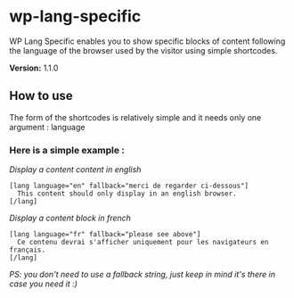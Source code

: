 # wp-lang-specific
WP Lang Specific enables you to show specific blocks of content following the language of the browser used by the visitor using simple shortcodes.

**Version:** 1.1.0 

## How to use

The form of the shortcodes is relatively simple and it needs only one argument : language

### Here is a simple example :

*Display a content content in english*

  ```
  [lang language="en" fallback="merci de regarder ci-dessous"]
    This content should only display in an english browser.
  [/lang]
 ```
  
*Display a content block in french*

  ```
  [lang language="fr" fallback="please see above"]
    Ce contenu devrai s'afficher uniquement pour les navigateurs en français.
  [/lang]
   ```

*PS: you don't need to use a fallback string, just keep in mind it's there in case you need it :)*
